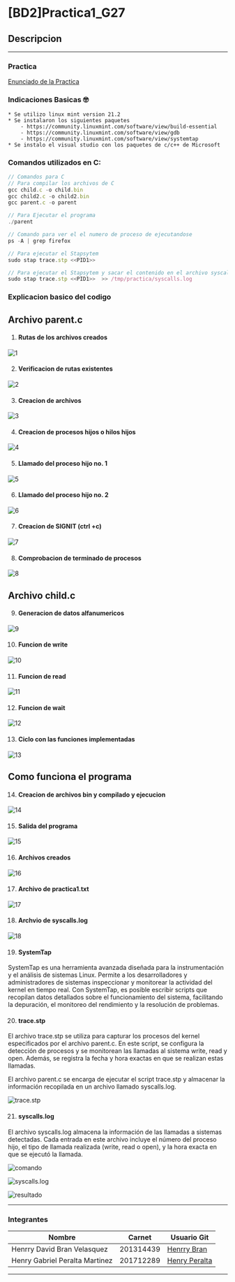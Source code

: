 # [BD2]Practica1_G27

## Descripcion 
___
### Practica
[Enunciado de la Practica](./Img/Enunciado%20Practica%201.pdf)

### Indicaciones Basicas :nerd_face:
    * Se utilizo linux mint version 21.2
    * Se instalaron los siguientes paquetes
        - https://community.linuxmint.com/software/view/build-essential
        - https://community.linuxmint.com/software/view/gdb
        - https://community.linuxmint.com/software/view/systemtap
    * Se instalo el visual studio con los paquetes de c/c++ de Microsoft

### Comandos utilizados en C:
```javascript
// Comandos para C
// Para compilar los archivos de C
gcc child.c -o child.bin
gcc child2.c -o child2.bin
gcc parent.c -o parent

// Para Ejecutar el programa 
./parent

// Comando para ver el el numero de proceso de ejecutandose
ps -A | grep firefox

// Para ejecutar el Stapsytem
sudo stap trace.stp <<PID1>> 

// Para ejecutar el Stapsytem y sacar el contenido en el archivo syscalls.log
sudo stap trace.stp <<PID1>>  >> /tmp/practica/syscalls.log
```

### Explicacion basico del codigo

## Archivo parent.c

1. #### Rutas de los archivos creados

![1](./Img/1.png)

2. #### Verificacion de rutas existentes

![2](./Img/2.png)

3. #### Creacion de archivos

![3](./Img/3.png)

4. #### Creacion de procesos hijos o hilos hijos

![4](./Img/4.png)

5. #### Llamado del proceso hijo no. 1

![5](./Img/5.png)

6. #### Llamado del proceso hijo no. 2

![6](./Img/6.png)

7. #### Creacion de SIGNIT (ctrl +c)

![7](./Img/7.png)

8. #### Comprobacion de terminado de procesos

![8](./Img/8.png)

## Archivo child.c

9. #### Generacion de datos alfanumericos

![9](./Img/9.png)

10. #### Funcion de write

![10](./Img/10.png)

11. #### Funcion de read

![11](./Img/11.png)

12. #### Funcion de wait

![12](./Img/12.png)

13. #### Ciclo con las funciones implementadas

![13](./Img/13.png)

## Como funciona el programa

14. #### Creacion de archivos bin y compilado y ejecucion

![14](./Img/14.png)

15. #### Salida del programa

![15](./Img/15.png)

16. #### Archivos creados

![16](./Img/16.png)

17. #### Archivo de practica1.txt

![17](./Img/17.png)

18. #### Archvio de syscalls.log

![18](./Img/18.png)

19. #### SystemTap
SystemTap es una herramienta avanzada diseñada para la instrumentación y el análisis de sistemas Linux. Permite a los desarrolladores y administradores de sistemas inspeccionar y monitorear la actividad del kernel en tiempo real. Con SystemTap, es posible escribir scripts que recopilan datos detallados sobre el funcionamiento del sistema, facilitando la depuración, el monitoreo del rendimiento y la resolución de problemas.

20. #### trace.stp
El archivo trace.stp se utiliza para capturar los procesos del kernel especificados por el archivo parent.c. En este script, se configura la detección de procesos y se monitorean las llamadas al sistema write, read y open. Además, se registra la fecha y hora exactas en que se realizan estas llamadas.

El archivo parent.c se encarga de ejecutar el script trace.stp y almacenar la información recopilada en un archivo llamado syscalls.log.

![trace.stp](https://i.ibb.co/ZVjRqsb/trace.jpg)

21. #### syscalls.log
El archivo syscalls.log almacena la información de las llamadas a sistemas detectadas. Cada entrada en este archivo incluye el número del proceso hijo, el tipo de llamada realizada (write, read o open), y la hora exacta en que se ejecutó la llamada.

![comando](https://i.ibb.co/CbCzpTG/comando.jpg)

![syscalls.log](https://i.ibb.co/BzJZkHP/syscalls.jpg)

![resultado](https://i.ibb.co/DGt28jR/Resultado.jpg)


___
### Integrantes
| Nombre | Carnet | Usuario Git |
|----------|----------|----------|
| Henrry David Bran Velasquez | 201314439 | [Henrry Bran](https://github.com/HenrryBran-Hub) |
| Henry Gabriel Peralta Martinez  | 201712289 | [Henry Peralta](https://github.com/HenryPeralta) |
___

